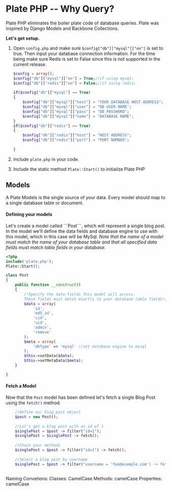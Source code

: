 Plate PHP -- Why Query?
=======================================================
Plate PHP eliminates the boiler plate code of database queries. Plate was inspired by Django Models and Backbone Collections. 

<p><strong>Let's get setup.</strong></p>

1. Open ```config.php``` and make sure ```$config["db"]["mysql"]["on"]``` is set to true. Then input your database connection information. For the time being make sure Redis is set to False since this is not supported in the current release.

	```php
	$config = array();
	$config["db"]["mysql"]["on"] = True;//if using mysql;
	$config["db"]["redis"]["on"] = False;//if using redis;
		
  	if($config["db"]["mysql"] == True)
	{
		$config["db"]["mysql"]["host"] = "YOUR DATABASE HOST ADDRESS";
		$config["db"]["mysql"]["user"] = "DB USER NAME";
		$config["db"]["mysql"]["pass"] = "DB PASSWORD";
		$config["db"]["mysql"]["name"] = "DATABASE NAME";
	}
	if($config["db"]["redis"] == True)
	{
		$config["db"]["redis"]["host"] = "HOST ADDRESS";
		$config["db"]["redis"]["port"] = "PORT NUMBER";
			
	}
	```

2. Include ```plate.php``` in your code.
3. Include the static method ```Plate::Start()``` to initialize Plate PHP

<h2>Models</h2>

A Plate Models is the single source of your data. Every model should map to a single database table or document.

<h4>Defining your models</h4>
Let's create a model called ```Post```, which will represent a single blog post. In the model we'll define the data fields and database engine to use with this model, which in this case will be MySql. <em>Note that the name of a model must match the name of your database table and that all specified data fields must match table fields in your database.</em>

```php
<?php
include('plate.php');
Plate::Start();

class Post
{
	public function __construct()
	{
		/*Specify the data-fields this model will access. 
		These fields must match exactly to your database table fields*/
		$data = array(
			'id',
			'md5_id',
			'cid',
			'uid',
			'admin',
			'remove'
		);
		$meta = array(
			'dbType' => 'mysql' //set database engine to mysql
		);
		$this->setData($data);
		$this->setMetaData($meta);
	}

}
```

<h4>Fetch a Model</h4>

Now that the ```Post``` model has been defined let's fetch a single Blog Post using the ```fetch()``` method.

```php
	//Define our blog post object
	$post = new Post();
	
	//Let's get a blog post with an id of 1
	$singlePost = $post -> filter("id=1");
	$singlePost = $singlePost -> fetch();
	
	//Chain your methods
	$singlePost = $post -> filter("id=1") -> fetch();
	
	//Select a blog post by username
	$singlePost = $post -> filter("username = 'foo@example.com') -> fetch();
	
```

Naming Convetions:
	Classes: 		CamelCase
	Methods: 		camelCase
	Properties: 	camelCase
